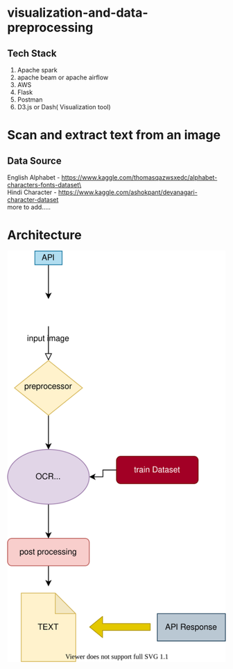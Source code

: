# visualization-and-data-preprocessing
## Tech Stack
1. Apache spark
2. apache beam or apache airflow
3. AWS
4. Flask
5. Postman
6. D3.js or Dash( Visualization tool)

# Scan and extract text from an image 
## Data Source
English Alphabet - https://www.kaggle.com/thomasqazwsxedc/alphabet-characters-fonts-dataset\ <br>
Hindi Character - https://www.kaggle.com/ashokpant/devanagari-character-dataset <br>
more to add.....

# Architecture
![image](architecture.svg)
